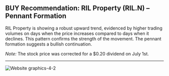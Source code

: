 ## BUY Recommendation: RIL Property (RIL.N) – Pennant Formation

RIL Property is showing a robust upward trend, evidenced by higher trading volumes on days when the price increases compared to days when it declines. This pattern confirms the strength of the movement. The pennant formation suggests a bullish continuation.

*Note:* The stock price was corrected for a $0.20 dividend on July 1st.

---

![Website graphics-4-2](https://github.com/stockpickslk/stockpickslk.github.io/assets/173802017/48a29224-f7d2-4f74-bd69-a191a47dee20)
